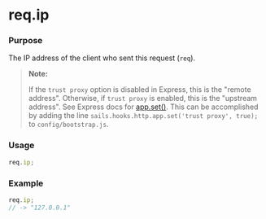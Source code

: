 # req.ip
### Purpose
The IP address of the client who sent this request (`req`).

> **Note:**
>
> If the `trust proxy` option is disabled in Express, this is the "remote address".
> Otherwise, if `trust proxy` is enabled, this is the "upstream address".
> See Express docs for [app.set()](http://expressjs.com/api.html#app.set).
> This can be accomplished by adding the line `sails.hooks.http.app.set('trust proxy', true);` to `config/bootstrap.js`. 

### Usage
```javascript
req.ip;
```

### Example
```javascript
req.ip;
// -> "127.0.0.1"
```


<docmeta name="uniqueID" value="reqip681943">
<docmeta name="displayName" value="req.ip">

